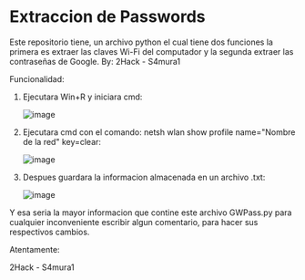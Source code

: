 # Extraccion de Passwords
Este repositorio tiene, un archivo python el cual tiene dos funciones la primera es extraer las claves Wi-Fi del computador y la segunda extraer las contraseñas de Google. By: 2Hack - S4mura1

Funcionalidad: 
1. Ejecutara Win+R y iniciara cmd:

    ![image](https://github.com/David-Cardozo/2Hack---GWPass/assets/113269686/e2c1b120-097a-4cb6-8d93-152212e695e7)
    
2. Ejecutara cmd con el comando: netsh wlan show profile name="Nombre de la red" key=clear:

    ![image](https://github.com/David-Cardozo/2Hack---GWPass/assets/113269686/148afb88-2160-4766-95e2-1f657f87255d)
    
3. Despues guardara la informacion almacenada en un archivo .txt:

    ![image](https://github.com/David-Cardozo/2Hack---GWPass/assets/113269686/162e90fe-820f-4ca2-97f5-e671e7063992)
    
Y esa seria la mayor informacion que contine este archivo GWPass.py para cualquier inconveniente escribir algun comentario, para hacer sus respectivos cambios.

Atentamente:

2Hack - S4mura1

    
